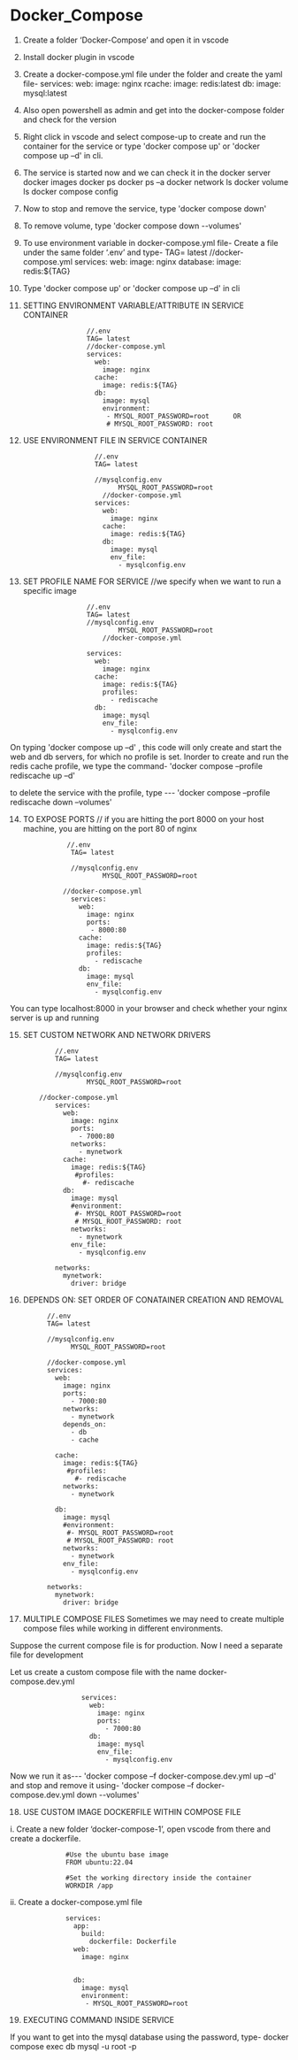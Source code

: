 # Docker_Compose

1.	Create a folder ‘Docker-Compose’ and open it in vscode
2.	Install docker plugin in vscode
3.	Create a docker-compose.yml file under the folder and create the yaml file-
                    services:
                      web:
                        image: nginx
                      rcache:
                        image: redis:latest
                      db:
                        image: mysql:latest
4.	Also open powershell as admin and get into the docker-compose folder and check for the version
5.	Right click in vscode and select compose-up to create and run the container for the service or type 'docker compose up' or 'docker compose up –d'  in cli.
6.	The service is started now and we can check it in the docker server
                      docker images
                      docker ps
                      docker ps –a
                      docker network ls
                      docker volume ls
                      docker compose config
7.	Now to stop and remove the service, type  'docker compose down'
8.	To remove volume, type 'docker compose down --volumes'
9.	To use environment variable in docker-compose.yml file-
Create a file under the same folder ‘.env’ and type-
                      TAG= latest
                       //docker-compose.yml
                      services:
                        web:
                          image: nginx
                        database:
                          image: redis:${TAG} 
10.	Type 'docker compose up' or 'docker compose up –d'  in cli  
11.	SETTING ENVIRONMENT VARIABLE/ATTRIBUTE IN SERVICE CONTAINER

   	                    //.env
                        TAG= latest
                        //docker-compose.yml
                        services:
                          web:
                            image: nginx
                          cache:
                            image: redis:${TAG} 
                          db:
                            image: mysql
                            environment:
                             - MYSQL_ROOT_PASSWORD=root      OR
                             # MYSQL_ROOT_PASSWORD: root
13.	USE ENVIRONMENT FILE IN SERVICE CONTAINER

   	                      //.env
                          TAG= latest
                          
                          //mysqlconfig.env
                           		MYSQL_ROOT_PASSWORD=root      
                          	//docker-compose.yml
                          services:
                            web:
                              image: nginx
                            cache:
                              image: redis:${TAG} 
                            db:
                              image: mysql
                              env_file:
                                - mysqlconfig.env

15.	SET PROFILE NAME FOR SERVICE //we specify when we want to run a specific image

   	                    //.env
                        TAG= latest
                        //mysqlconfig.env
                         		MYSQL_ROOT_PASSWORD=root      
                        	//docker-compose.yml
                        
                        services:
                          web:
                            image: nginx
                          cache:
                            image: redis:${TAG} 
                            profiles:
                              - rediscache
                          db:
                            image: mysql
                            env_file:
                              - mysqlconfig.env
On typing 'docker compose up –d' , this code will only create and start the web and db servers, for which no profile is set.  Inorder to create and run the redis cache profile, we type the command-
'docker compose –profile rediscache up –d'

to delete the service with the profile, type ---
'docker compose –profile rediscache down –volumes'

14.	TO EXPOSE PORTS 
                    // if you are hitting the port 8000 on your host machine, you are hitting on the port 80 of nginx

   	               //.env
                    TAG= latest

   	                //mysqlconfig.env
                     		MYSQL_ROOT_PASSWORD=root      

   	              //docker-compose.yml
                    services:
                      web:
                        image: nginx
                        ports:
                         - 8000:80
                      cache:
                        image: redis:${TAG} 
                        profiles:
                          - rediscache
                      db:
                        image: mysql
                        env_file:
                          - mysqlconfig.env
You can type localhost:8000 in your browser and check whether your nginx server is up and running

15.	SET CUSTOM NETWORK AND NETWORK DRIVERS


   	            //.env
                TAG= latest
   	
                //mysqlconfig.env
                 		MYSQL_ROOT_PASSWORD=root
   	  
            //docker-compose.yml   
                services:
                  web:
                    image: nginx
                    ports:
                      - 7000:80
                    networks:
                      - mynetwork
                  cache:
                    image: redis:${TAG} 
                     #profiles:
                       #- rediscache
                  db:
                    image: mysql
                    #environment:
                     #- MYSQL_ROOT_PASSWORD=root
                     # MYSQL_ROOT_PASSWORD: root
                    networks:
                      - mynetwork
                    env_file:
                      - mysqlconfig.env
                
                networks:
                  mynetwork:
                    driver: bridge

17.	DEPENDS ON: SET ORDER OF CONATAINER CREATION AND REMOVAL

              //.env
              TAG= latest
              
              //mysqlconfig.env
               		MYSQL_ROOT_PASSWORD=root     
                 
              //docker-compose.yml
              services:
                web:
                  image: nginx
                  ports:
                    - 7000:80
                  networks:
                    - mynetwork
                  depends_on:
                    - db
                    - cache
                    
                cache:
                  image: redis:${TAG} 
                   #profiles:
                     #- rediscache
                  networks:
                    - mynetwork
              
                db:
                  image: mysql
                  #environment:
                   #- MYSQL_ROOT_PASSWORD=root
                   # MYSQL_ROOT_PASSWORD: root
                  networks:
                    - mynetwork
                  env_file:
                    - mysqlconfig.env
              
              networks:
                mynetwork:
                  driver: bridge

17.	MULTIPLE COMPOSE FILES
Sometimes we may need to create multiple compose files while working in different environments.

Suppose the current compose file is for production. Now I need a separate file for development

Let us create a custom compose file with the name docker-compose.dev.yml
                      
                      services:
                        web:
                          image: nginx
                          ports:
                            - 7000:80
                        db:
                          image: mysql
                          env_file:
                            - mysqlconfig.env

Now we run it as---
'docker compose –f docker-compose.dev.yml up –d'
and stop and remove it using-
'docker compose –f docker-compose.dev.yml down --volumes'

18.	USE CUSTOM IMAGE DOCKERFILE WITHIN COMPOSE FILE

i.	Create a new folder ‘docker-compose-1’, open vscode from there and create a dockerfile.

                  #Use the ubuntu base image
                  FROM ubuntu:22.04
                  
                  #Set the working directory inside the container 
                  WORKDIR /app

ii.	Create a docker-compose.yml file

                  services:
                    app:
                      build: 
                        dockerfile: Dockerfile
                    web:
                      image: nginx
                  
                  
                    db:
                      image: mysql
                      environment:
                       - MYSQL_ROOT_PASSWORD=root

19.	EXECUTING COMMAND INSIDE SERVICE

If you want to get into the mysql database using the password, type-
docker compose exec db mysql -u root -p
